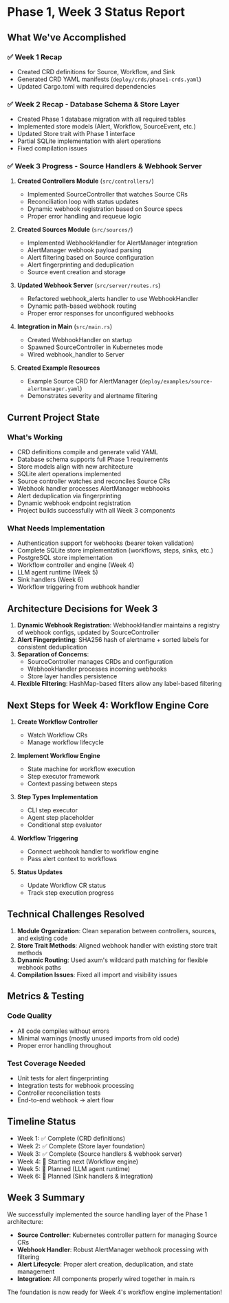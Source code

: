 # Phase 1, Week 3 Status Report

## What We've Accomplished

### ✅ Week 1 Recap
- Created CRD definitions for Source, Workflow, and Sink
- Generated CRD YAML manifests (`deploy/crds/phase1-crds.yaml`)
- Updated Cargo.toml with required dependencies

### ✅ Week 2 Recap - Database Schema & Store Layer
- Created Phase 1 database migration with all required tables
- Implemented store models (Alert, Workflow, SourceEvent, etc.)
- Updated Store trait with Phase 1 interface
- Partial SQLite implementation with alert operations
- Fixed compilation issues

### ✅ Week 3 Progress - Source Handlers & Webhook Server

1. **Created Controllers Module** (`src/controllers/`)
   - Implemented SourceController that watches Source CRs
   - Reconciliation loop with status updates
   - Dynamic webhook registration based on Source specs
   - Proper error handling and requeue logic

2. **Created Sources Module** (`src/sources/`)
   - Implemented WebhookHandler for AlertManager integration
   - AlertManager webhook payload parsing
   - Alert filtering based on Source configuration
   - Alert fingerprinting and deduplication
   - Source event creation and storage

3. **Updated Webhook Server** (`src/server/routes.rs`)
   - Refactored webhook_alerts handler to use WebhookHandler
   - Dynamic path-based webhook routing
   - Proper error responses for unconfigured webhooks

4. **Integration in Main** (`src/main.rs`)
   - Created WebhookHandler on startup
   - Spawned SourceController in Kubernetes mode
   - Wired webhook_handler to Server

5. **Created Example Resources**
   - Example Source CRD for AlertManager (`deploy/examples/source-alertmanager.yaml`)
   - Demonstrates severity and alertname filtering

## Current Project State

### What's Working
- CRD definitions compile and generate valid YAML
- Database schema supports full Phase 1 requirements
- Store models align with new architecture
- SQLite alert operations implemented
- Source controller watches and reconciles Source CRs
- Webhook handler processes AlertManager webhooks
- Alert deduplication via fingerprinting
- Dynamic webhook endpoint registration
- Project builds successfully with all Week 3 components

### What Needs Implementation
- Authentication support for webhooks (bearer token validation)
- Complete SQLite store implementation (workflows, steps, sinks, etc.)
- PostgreSQL store implementation
- Workflow controller and engine (Week 4)
- LLM agent runtime (Week 5)
- Sink handlers (Week 6)
- Workflow triggering from webhook handler

## Architecture Decisions for Week 3

1. **Dynamic Webhook Registration**: WebhookHandler maintains a registry of webhook configs, updated by SourceController
2. **Alert Fingerprinting**: SHA256 hash of alertname + sorted labels for consistent deduplication
3. **Separation of Concerns**: 
   - SourceController manages CRDs and configuration
   - WebhookHandler processes incoming webhooks
   - Store layer handles persistence
4. **Flexible Filtering**: HashMap-based filters allow any label-based filtering

## Next Steps for Week 4: Workflow Engine Core

1. **Create Workflow Controller**
   - Watch Workflow CRs
   - Manage workflow lifecycle

2. **Implement Workflow Engine**
   - State machine for workflow execution
   - Step executor framework
   - Context passing between steps

3. **Step Types Implementation**
   - CLI step executor
   - Agent step placeholder
   - Conditional step evaluator

4. **Workflow Triggering**
   - Connect webhook handler to workflow engine
   - Pass alert context to workflows

5. **Status Updates**
   - Update Workflow CR status
   - Track step execution progress

## Technical Challenges Resolved

1. **Module Organization**: Clean separation between controllers, sources, and existing code
2. **Store Trait Methods**: Aligned webhook handler with existing store trait methods
3. **Dynamic Routing**: Used axum's wildcard path matching for flexible webhook paths
4. **Compilation Issues**: Fixed all import and visibility issues

## Metrics & Testing

### Code Quality
- All code compiles without errors
- Minimal warnings (mostly unused imports from old code)
- Proper error handling throughout

### Test Coverage Needed
- Unit tests for alert fingerprinting
- Integration tests for webhook processing
- Controller reconciliation tests
- End-to-end webhook → alert flow

## Timeline Status

- Week 1: ✅ Complete (CRD definitions)
- Week 2: ✅ Complete (Store layer foundation)
- Week 3: ✅ Complete (Source handlers & webhook server)
- Week 4: 🔄 Starting next (Workflow engine)
- Week 5: 📅 Planned (LLM agent runtime)
- Week 6: 📅 Planned (Sink handlers & integration)

## Week 3 Summary

We successfully implemented the source handling layer of the Phase 1 architecture:
- **Source Controller**: Kubernetes controller pattern for managing Source CRs
- **Webhook Handler**: Robust AlertManager webhook processing with filtering
- **Alert Lifecycle**: Proper alert creation, deduplication, and state management
- **Integration**: All components properly wired together in main.rs

The foundation is now ready for Week 4's workflow engine implementation! 